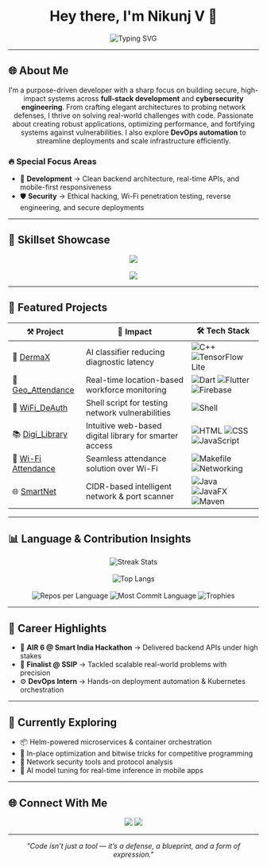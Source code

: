 <h1 align="center">Hey there, I'm <strong>Nikunj V</strong> 👋</h1>

<p align="center">
  <img src="https://readme-typing-svg.herokuapp.com?font=Fira+Code&weight=700&size=24&pause=1000&center=true&vCenter=true&color=00C7FF&width=550&lines=Full-Stack+Problem+Solver+%F0%9F%92%BB;Security+Tinkerer+%F0%9F%94%91;DevOps+Enthusiast+%E2%9A%99%EF%B8%8F;AI+Integrator+%F0%9F%A4%96;Always+Learning+%F0%9F%A7%91%E2%99%82%EF%B8%8F" alt="Typing SVG" />
</p>

---

## 🌐 About Me  

<p align="center">
I’m a purpose-driven developer with a sharp focus on building secure, high-impact systems across <b>full-stack development</b> and <b>cybersecurity engineering</b>.  
From crafting elegant architectures to probing network defenses, I thrive on solving real-world challenges with code.  
Passionate about creating robust applications, optimizing performance, and fortifying systems against vulnerabilities.  
I also explore <b>DevOps automation</b> to streamline deployments and scale infrastructure efficiently.
</p>

### 🔥 Special Focus Areas  
- 🧱 **Development** → Clean backend architecture, real-time APIs, and mobile-first responsiveness  
- 🛡️ **Security** → Ethical hacking, Wi-Fi penetration testing, reverse engineering, and secure deployments  

---

## 🧠 Skillset Showcase  

<div align="center">
  <img src="https://skillicons.dev/icons?i=c,cpp,python,flutter,dart,java,javascript,php,html,css" /><br><br>
  <img src="https://skillicons.dev/icons?i=mysql,mongodb,docker,kubernetes,git,linux,aws,postman" />
</div>

---

## 🔬 Featured Projects  

| ⚒️ Project | 🚀 Impact | 🛠️ Tech Stack |
|-----------|------------|---------------|
| 🧠 [DermaX](https://github.com/DevN1212/DermaX) | AI classifier reducing diagnostic latency | ![C++](https://img.shields.io/badge/C%2B%2B-00599C?logo=c%2B%2B&logoColor=white) ![TensorFlow Lite](https://img.shields.io/badge/TensorFlow_Lite-FF6F00?logo=tensorflow&logoColor=white) |
| 📍 [Geo_Attendance](https://github.com/DevN1212/Geo_Attendance) | Real-time location-based workforce monitoring | ![Dart](https://img.shields.io/badge/Dart-0175C2?logo=dart&logoColor=white) ![Flutter](https://img.shields.io/badge/Flutter-02569B?logo=flutter&logoColor=white) ![Firebase](https://img.shields.io/badge/Firebase-FFCA28?logo=firebase&logoColor=black) |
| 📶 [WiFi_DeAuth](https://github.com/DevN1212/WiFi_DeAuth) | Shell script for testing network vulnerabilities | ![Shell](https://img.shields.io/badge/Shell_Script-4EAA25?logo=gnu-bash&logoColor=white) |
| 📚 [Digi_Library](https://github.com/DevN1212/Digi_Library) | Intuitive web-based digital library for smarter access | ![HTML](https://img.shields.io/badge/HTML-E34F26?logo=html5&logoColor=white) ![CSS](https://img.shields.io/badge/CSS-1572B6?logo=css3&logoColor=white) ![JavaScript](https://img.shields.io/badge/JavaScript-F7DF1E?logo=javascript&logoColor=black) |
| 📡 [Wi-Fi Attendance](https://github.com/DevN1212/Wi-Fi-Attendance) | Seamless attendance solution over Wi-Fi | ![Makefile](https://img.shields.io/badge/Makefile-427819?logo=cmake&logoColor=white) ![Networking](https://img.shields.io/badge/Networking-006699?logo=internet-explorer&logoColor=white) |
| 🌐 [SmartNet](https://github.com/DevN1212/SmartNet) | CIDR-based intelligent network & port scanner | ![Java](https://img.shields.io/badge/Java-007396?logo=java&logoColor=white) ![JavaFX](https://img.shields.io/badge/JavaFX-FF6600?logo=openjdk&logoColor=white) ![Maven](https://img.shields.io/badge/Maven-C71A36?logo=apachemaven&logoColor=white) |

---

## 📊 Language & Contribution Insights  

<p align="center">
  <img src="https://github-readme-streak-stats.herokuapp.com?user=DevN1212&theme=tokyonight&hide_border=true" alt="Streak Stats" /><br><br>
  <img src="https://github-readme-stats.vercel.app/api/top-langs/?username=DevN1212&layout=compact&theme=tokyonight&hide_border=true" alt="Top Langs" /><br><br>
  <img src="https://github-profile-summary-cards.vercel.app/api/cards/repos-per-language?username=DevN1212&theme=tokyonight" alt="Repos per Language" />
  <img src="https://github-profile-summary-cards.vercel.app/api/cards/most-commit-language?username=DevN1212&theme=tokyonight" alt="Most Commit Language" />
  <img src="https://github-profile-trophy.vercel.app/?username=DevN1212&theme=darkhub&no-frame=true&row=1&column=7" alt="Trophies" />
</p>

---

## 🎯 Career Highlights  

- 🥇 **AIR 6 @ Smart India Hackathon** → Delivered backend APIs under high stakes  
- 🧠 **Finalist @ SSIP** → Tackled scalable real-world problems with precision  
- ⚙️ **DevOps Intern** → Hands-on deployment automation & Kubernetes orchestration  

---

## 💼 Currently Exploring  

- 📦 Helm-powered microservices & container orchestration  
- 🧮 In-place optimization and bitwise tricks for competitive programming  
- 🔐 Network security tools and protocol analysis  
- 🤖 AI model tuning for real-time inference in mobile apps  

---

## 🌐 Connect With Me  

<p align="center">
  <a href="mailto:nikunjvaghela407@gmail.com"><img src="https://img.shields.io/badge/Email-D14836?logo=gmail&logoColor=white" /></a>  
  <a href="https://github.com/DevN1212"><img src="https://img.shields.io/badge/GitHub-100000?logo=github&logoColor=white" /></a>  
</p>

---

<p align="center">
  <i>"Code isn’t just a tool — it’s a defense, a blueprint, and a form of expression."</i>
</p>

